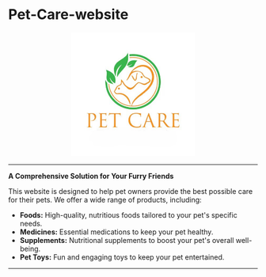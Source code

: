 # Pet-Care-website

<div align="center">
  <img src="https://github.com/MeghanaNuwanthi/Pet-Care-website/blob/main/Petcare.jpg" alt="PetCare" width="250">
</div>

---

**A Comprehensive Solution for Your Furry Friends**

This website is designed to help pet owners provide the best possible care for their pets. We offer a wide range of products, including:

* **Foods:** High-quality, nutritious foods tailored to your pet's specific needs.
* **Medicines:** Essential medications to keep your pet healthy.
* **Supplements:** Nutritional supplements to boost your pet's overall well-being.
* **Pet Toys:** Fun and engaging toys to keep your pet entertained.

---
